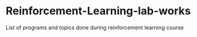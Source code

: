 # Reinforcement-Learning-lab-works
List of programs and topics done during reinforcement learning course
